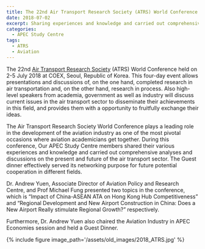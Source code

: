 ```yaml
---
title: The 22nd Air Transport Research Society (ATRS) World Conference
date: 2018-07-02
excerpt: Sharing experiences and knowledge and carried out comprehensive analyses and discussions on the present and future of the air transport sector.
categories:
  - APEC Study Centre
tags:
  - ATRS
  - Aviation
---
```


The 22nd [Air Transport Research Society](http://www.atrsworld.org/) (ATRS) World Conference held on 2-5 July 2018 at COEX, Seoul, Republic of Korea. This four-day event allows presentations and discussions of, on the one hand, completed research in air transportation and, on the other hand, research in process. Also high-level speakers from academia, government as well as industry will discuss current issues in the air transport sector to disseminate their achievements in this field, and provides them with a opportunity to fruitfully exchange their ideas.

The Air Transport Research Society World Conference plays a leading role in the development of the aviation industry as one of the most pivotal occasions where aviation academicians get together. During this conference, Our APEC Study Centre members shared their various experiences and knowledge and carried out comprehensive analyses and discussions on the present and future of the air transport sector. The Guest dinner effectively served its networking purpose for future potential cooperation in different fields.

Dr. Andrew Yuen, Associate Director of Aviation Policy and Research Centre, and Prof Michael Fung  presented two topics in the conference, which is “Impact of China-ASEAN ATA on Hong Kong Hub Competitiveness” and “Regional Development and New Airport Construction in China: Does a New Airport Really stimulate Regional Growth?” respectively.

Furthermore, Dr. Andrew Yuen also chaired the Aviation Industry in APEC Economies session and held a Guest Dinner.

{% include figure image_path='/assets/old_images/2018_ATRS.jpg' %}